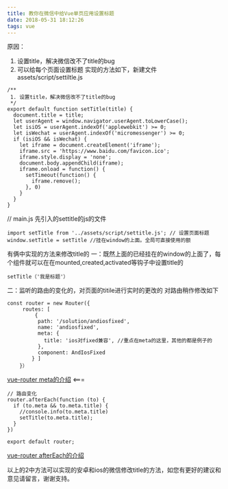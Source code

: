 ```yaml
---
title: 教你在微信中给Vue单页应用设置标题
date: 2018-05-31 18:12:26
tags: vue
---
```


原因：
1. 设置title，解决微信改不了title的bug
2. 可以给每个页面设置标题
实现的方法如下，新建文件
assets/script/settiltle.js

```
/**
 1. 设置title，解决微信改不了title的bug
 */
export default function setTitle(title) {
  document.title = title;
  let userAgent = window.navigator.userAgent.toLowerCase();
  let isiOS = userAgent.indexOf('applewebkit') >= 0;
  let isWechat = userAgent.indexOf('micromessenger') >= 0;
  if (isiOS && isWechat) {
    let iframe = document.createElement('iframe');
    iframe.src = 'https://www.baidu.com/favicon.ico';
    iframe.style.display = 'none';
    document.body.appendChild(iframe);
    iframe.onload = function() {
      setTimeout(function() {
        iframe.remove();
      }, 0)
    }
  }
}
```

// main.js
 先引入的settitle的js的文件

```
import setTitle from '../assets/script/settitle.js'; // 设置页面标题
window.setTitle = setTitle //挂在window的上面。全局可直接使用的额
```
有俩中实现的方法来修改title的
一：既然上面的已经挂在的window的上面了，每个组件就可以在在mounted,created,activated等钩子中设置title的

```
setTitle（'我是标题'）
```

二：监听的路由的变化的，对页面的titile进行实时的更改的
对路由稍作修改如下

```
const router = new Router({
	 routes: [
	     {
	      path: '/solution/andiosfixed',
	      name: 'andiosfixed',
	      meta: {
	        title: 'ios对fixed兼容', //重点在meta的这里，其他的都是例子的
	      },
	      component: AndIosFixed
	    } ]
    }）
```
[vue-router meta的介绍](https://router.vuejs.org/zh-cn/advanced/meta.html)   <===
```
// 路由变化
router.afterEach(function (to) {
  if (to.meta && to.meta.title) {
    //console.info(to.meta.title)
    setTitle(to.meta.title);
  }
})

export default router;
```
[vue-router afterEach的介绍](https://router.vuejs.org/zh-cn/advanced/navigation-guards.html)

以上的2中方法可以实现的安卓和ios的微信修改title的方法，如您有更好的建议和意见请留言，谢谢支持。

